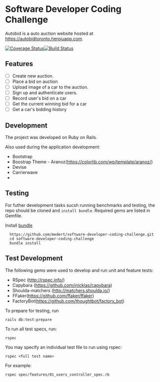 # Software Developer Coding Challenge

Autobid is a auto auction website hosted at https://autobidtoronto.herojuapp.com.

[![Coverage Status](https://coveralls.io/repos/github/medert/software-developer-coding-challenge/badge.svg?branch=master)](https://coveralls.io/github/medert/software-developer-coding-challenge?branch=master)[![Build Status](https://travis-ci.org/medert/software-developer-coding-challenge.svg?branch=master)](https://travis-ci.org/medert/software-developer-coding-challenge)


## Features

- [ ] Create new auction.
- [ ] Place a bid on auction
- [ ] Upload image of a car to the auction.
- [ ] Sign up and authenticate users.
- [ ] Record user's bid on a car
- [ ] Get the current winning bid for a car
- [ ] Get a car's bidding history

## Development

The project was developed on Ruby on Rails.

Also used during the application development:
- Bootstrap
- Boostrap Theme - Aranoz(https://colorlib.com/wp/template/aranoz/)
- Devise
- Carrierwave
-

## Testing

For futher development tasks sucsh running benchmarks and testing, the repo should be cloned and `install bundle`. Required gems are listed in Gemfile.

Install [bundle](http://bundler.io/)

      https://github.com/medert/software-developer-coding-challenge.git
      cd software-developer-coding-challenge
      bundle install

## Test Development

The following gems were used to develop and run unit and feature tests:
- RSpec (http://rspec.info/)
- Capybara (https://github.com/jnicklas/capybara)
- Shoulda-matchers (http://matchers.shoulda.io/)
- FFaker(https://github.com/ffaker/ffaker)
- FactoryBot(https://github.com/thoughtbot/factory_bot)


To prepare for testing, run

    rails db:test:prepare

To run all test specs, run:

    rspec

You may specify an individual test file to run using rspec:

    rspec <full test name>

For example:

    rspec spec/features/01_users_controller_spec.rb
